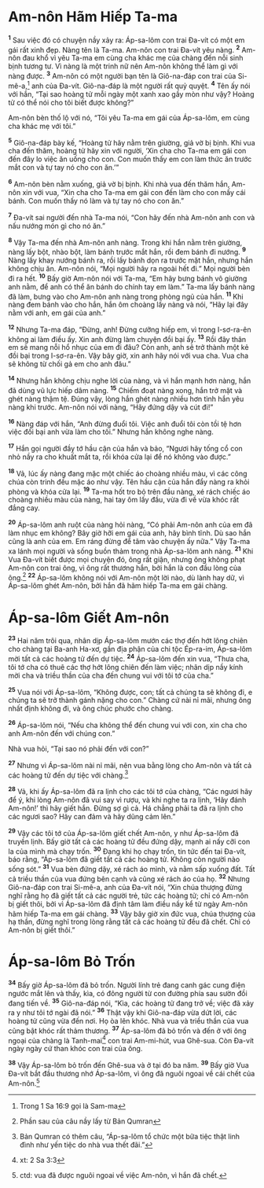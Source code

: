 # Am-nôn Hãm Hiếp Ta-ma

<sup><b>1</b></sup> Sau việc đó có chuyện nầy xảy ra: Áp-sa-lôm con trai Ða-vít có một em gái rất xinh đẹp. Nàng tên là Ta-ma. Am-nôn con trai Ða-vít yêu nàng. <sup><b>2</b></sup> Am-nôn đau khổ vì yêu Ta-ma em cùng cha khác mẹ của chàng đến nỗi sinh bịnh tương tư. Vì nàng là một trinh nữ nên Am-nôn không thể làm gì với nàng được. <sup><b>3</b></sup> Am-nôn có một người bạn tên là Giô-na-đáp con trai của Si-mê-a,[^1-6fea894d-075e-4e3c-a62e-dc9d3d21b809] anh của Ða-vít. Giô-na-đáp là một người rất quỷ quyệt. <sup><b>4</b></sup> Tên ấy nói với hắn, “Tại sao hoàng tử mỗi ngày một xanh xao gầy mòn như vậy? Hoàng tử có thể nói cho tôi biết được không?”

Am-nôn bèn thố lộ với nó, “Tôi yêu Ta-ma em gái của Áp-sa-lôm, em cùng cha khác mẹ với tôi.”

<sup><b>5</b></sup> Giô-na-đáp bày kế, “Hoàng tử hãy nằm trên giường, giả vờ bị bịnh. Khi vua cha đến thăm, hoàng tử hãy xin với người, ‘Xin cha cho Ta-ma em gái con đến đây lo việc ăn uống cho con. Con muốn thấy em con làm thức ăn trước mắt con và tự tay nó cho con ăn.’”

<sup><b>6</b></sup> Am-nôn bèn nằm xuống, giả vờ bị bịnh. Khi nhà vua đến thăm hắn, Am-nôn xin với vua, “Xin cha cho Ta-ma em gái con đến làm cho con mấy cái bánh. Con muốn thấy nó làm và tự tay nó cho con ăn.”

<sup><b>7</b></sup> Ða-vít sai người đến nhà Ta-ma nói, “Con hãy đến nhà Am-nôn anh con và nấu nướng món gì cho nó ăn.”

<sup><b>8</b></sup> Vậy Ta-ma đến nhà Am-nôn anh nàng. Trong khi hắn nằm trên giường, nàng lấy bột, nhào bột, làm bánh trước mắt hắn, rồi đem bánh đi nướng. <sup><b>9</b></sup> Nàng lấy khay nướng bánh ra, rồi lấy bánh dọn ra trước mặt hắn, nhưng hắn không chịu ăn. Am-nôn nói, “Mọi người hãy ra ngoài hết đi.” Mọi người bèn đi ra hết. <sup><b>10</b></sup> Bấy giờ Am-nôn nói với Ta-ma, “Em hãy bưng bánh vô giường anh nằm, để anh có thể ăn bánh do chính tay em làm.” Ta-ma lấy bánh nàng đã làm, bưng vào cho Am-nôn anh nàng trong phòng ngủ của hắn. <sup><b>11</b></sup> Khi nàng đem bánh vào cho hắn, hắn ôm choàng lấy nàng và nói, “Hãy lại đây nằm với anh, em gái của anh.”

<sup><b>12</b></sup> Nhưng Ta-ma đáp, “Ðừng, anh! Ðừng cưỡng hiếp em, vì trong I-sơ-ra-ên không ai làm điều ấy. Xin anh đừng làm chuyện đồi bại ấy. <sup><b>13</b></sup> Rồi đây thân em sẽ mang nỗi hổ nhục của em đi đâu? Còn anh, anh sẽ trở thành một kẻ đồi bại trong I-sơ-ra-ên. Vậy bây giờ, xin anh hãy nói với vua cha. Vua cha sẽ không từ chối gả em cho anh đâu.”

<sup><b>14</b></sup> Nhưng hắn không chịu nghe lời của nàng, và vì hắn mạnh hơn nàng, hắn đã dùng vũ lực hiếp dâm nàng. <sup><b>15</b></sup> Chiếm đoạt nàng xong, hắn trở mặt và ghét nàng thậm tệ. Ðúng vậy, lòng hắn ghét nàng nhiều hơn tình hắn yêu nàng khi trước. Am-nôn nói với nàng, “Hãy đứng dậy và cút đi!”

<sup><b>16</b></sup> Nàng đáp với hắn, “Anh đừng đuổi tôi. Việc anh đuổi tôi còn tồi tệ hơn việc đồi bại anh vừa làm cho tôi.” Nhưng hắn không nghe nàng.

<sup><b>17</b></sup> Hắn gọi người đầy tớ hầu cận của hắn và bảo, “Ngươi hãy tống cổ con nhỏ nầy ra cho khuất mắt ta, rồi khóa cửa lại để nó không vào được.”

<sup><b>18</b></sup> Vả, lúc ấy nàng đang mặc một chiếc áo choàng nhiều màu, vì các công chúa còn trinh đều mặc áo như vậy. Tên hầu cận của hắn đẩy nàng ra khỏi phòng và khóa cửa lại. <sup><b>19</b></sup> Ta-ma hốt tro bỏ trên đầu nàng, xé rách chiếc áo choàng nhiều màu của nàng, hai tay ôm lấy đầu, vừa đi về vừa khóc rất đắng cay.

<sup><b>20</b></sup> Áp-sa-lôm anh ruột của nàng hỏi nàng, “Có phải Am-nôn anh của em đã làm nhục em không? Bây giờ hỡi em gái của anh, hãy bình tĩnh. Dù sao hắn cũng là anh của em. Em ráng đừng để tâm vào chuyện ấy nữa.” Vậy Ta-ma xa lánh mọi người và sống buồn thảm trong nhà Áp-sa-lôm anh nàng. <sup><b>21</b></sup> Khi Vua Ða-vít biết được mọi chuyện đó, ông rất giận, nhưng ông không phạt Am-nôn con trai ông, vì ông rất thương hắn, bởi hắn là con đầu lòng của ông.[^2-6fea894d-075e-4e3c-a62e-dc9d3d21b809] <sup><b>22</b></sup> Áp-sa-lôm không nói với Am-nôn một lời nào, dù lành hay dữ, vì Áp-sa-lôm ghét Am-nôn, bởi hắn đã hãm hiếp Ta-ma em gái chàng.

# Áp-sa-lôm Giết Am-nôn

<sup><b>23</b></sup> Hai năm trôi qua, nhân dịp Áp-sa-lôm mướn các thợ đến hớt lông chiên cho chàng tại Ba-anh Ha-xơ, gần địa phận của chi tộc Ép-ra-im, Áp-sa-lôm mời tất cả các hoàng tử đến dự tiệc. <sup><b>24</b></sup> Áp-sa-lôm đến xin vua, “Thưa cha, tôi tớ cha có thuê các thợ hớt lông chiên đến làm việc; nhân dịp nầy kính mời cha và triều thần của cha đến chung vui với tôi tớ của cha.”

<sup><b>25</b></sup> Vua nói với Áp-sa-lôm, “Không được, con; tất cả chúng ta sẽ không đi, e chúng ta sẽ trở thành gánh nặng cho con.” Chàng cứ nài nỉ mãi, nhưng ông nhất định không đi, và ông chúc phước cho chàng.

<sup><b>26</b></sup> Áp-sa-lôm nói, “Nếu cha không thể đến chung vui với con, xin cha cho anh Am-nôn đến với chúng con.”

Nhà vua hỏi, “Tại sao nó phải đến với con?”

<sup><b>27</b></sup> Nhưng vì Áp-sa-lôm nài nỉ mãi, nên vua bằng lòng cho Am-nôn và tất cả các hoàng tử đến dự tiệc với chàng.[^3-6fea894d-075e-4e3c-a62e-dc9d3d21b809]

<sup><b>28</b></sup> Vả, khi ấy Áp-sa-lôm đã ra lịnh cho các tôi tớ của chàng, “Các ngươi hãy để ý, khi lòng Am-nôn đã vui say vì rượu, và khi nghe ta ra lịnh, ‘Hãy đánh Am-nôn!’ thì hãy giết hắn. Ðừng sợ gì cả. Há chẳng phải ta đã ra lịnh cho các ngươi sao? Hãy can đảm và hãy dũng cảm lên.”

<sup><b>29</b></sup> Vậy các tôi tớ của Áp-sa-lôm giết chết Am-nôn, y như Áp-sa-lôm đã truyền lịnh. Bấy giờ tất cả các hoàng tử đều đứng dậy, mạnh ai nấy cỡi con la của mình mà chạy trốn. <sup><b>30</b></sup> Ðang khi họ chạy trốn, tin tức đến tai Ða-vít, báo rằng, “Áp-sa-lôm đã giết tất cả các hoàng tử. Không còn người nào sống sót.” <sup><b>31</b></sup> Vua bèn đứng dậy, xé rách áo mình, và nằm sấp xuống đất. Tất cả triều thần của vua đứng bên cạnh và cũng xé rách áo của họ. <sup><b>32</b></sup> Nhưng Giô-na-đáp con trai Si-mê-a, anh của Ða-vít nói, “Xin chúa thượng đừng nghĩ rằng họ đã giết tất cả các người trẻ, tức các hoàng tử; chỉ có Am-nôn bị giết thôi, bởi vì Áp-sa-lôm đã định tâm làm điều nầy kể từ ngày Am-nôn hãm hiếp Ta-ma em gái chàng. <sup><b>33</b></sup> Vậy bây giờ xin đức vua, chúa thượng của hạ thần, đừng nghĩ trong lòng rằng tất cả các hoàng tử đều đã chết. Chỉ có Am-nôn bị giết thôi.”

# Áp-sa-lôm Bỏ Trốn

<sup><b>34</b></sup> Bấy giờ Áp-sa-lôm đã bỏ trốn. Người lính trẻ đang canh gác cung điện ngước mắt lên và thấy, kìa, có đông người từ con đường phía sau sườn đồi đang tiến về. <sup><b>35</b></sup> Giô-na-đáp nói, “Kìa, các hoàng tử đang trở về; việc đã xảy ra y như tôi tớ ngài đã nói.” <sup><b>36</b></sup> Thật vậy khi Giô-na-đáp vừa dứt lời, các hoàng tử cũng vừa đến nơi. Họ òa lên khóc. Nhà vua và triều thần của vua cũng bật khóc rất thảm thương. <sup><b>37</b></sup> Áp-sa-lôm đã bỏ trốn và đến ở với ông ngoại của chàng là Tanh-mai[^4-6fea894d-075e-4e3c-a62e-dc9d3d21b809] con trai Am-mi-hút, vua Ghê-sua. Còn Ða-vít ngày ngày cứ than khóc con trai của ông.

<sup><b>38</b></sup> Vậy Áp-sa-lôm bỏ trốn đến Ghê-sua và ở tại đó ba năm. <sup><b>39</b></sup> Bấy giờ Vua Ða-vít bắt đầu thương nhớ Áp-sa-lôm, vì ông đã nguôi ngoai về cái chết của Am-nôn.[^5-6fea894d-075e-4e3c-a62e-dc9d3d21b809]

[^1-6fea894d-075e-4e3c-a62e-dc9d3d21b809]: Trong 1 Sa 16:9 gọi là Sam-ma

[^2-6fea894d-075e-4e3c-a62e-dc9d3d21b809]: Phần sau của câu nầy lấy từ Bản Qumran

[^3-6fea894d-075e-4e3c-a62e-dc9d3d21b809]: Bản Qumran có thêm câu, “Áp-sa-lôm tổ chức một bữa tiệc thật linh đình như yến tiệc do nhà vua thết đãi.”

[^4-6fea894d-075e-4e3c-a62e-dc9d3d21b809]: xt: 2 Sa 3:3

[^5-6fea894d-075e-4e3c-a62e-dc9d3d21b809]: ctd: vua đã được nguôi ngoai về việc Am-nôn, vì hắn đã chết.
